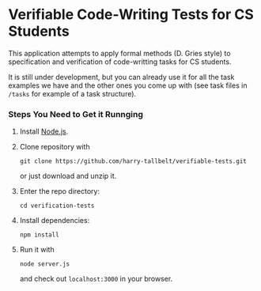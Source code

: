 # Verifiable Code-Writing Tests for CS Students
This application attempts to apply formal methods (D. Gries style)
to specification and verification of code-writting tasks for CS students.

It is still under development, but you can already use it
for all the task examples we have and the other ones you come up with
(see task files in `/tasks` for example of a task structure).

### Steps You Need to Get it Runnging
 1. Install [Node.js](nodejs.org).
 2. Clone repository with
 
    `git clone https://github.com/harry-tallbelt/verifiable-tests.git`
    
    or just download and unzip it.
 3. Enter the repo directory:
    
    `cd verification-tests`
 
 4. Install dependencies:
    
    `npm install`
 
 5. Run it with
 
    `node server.js`
 
    and check out `localhost:3000` in your browser.

